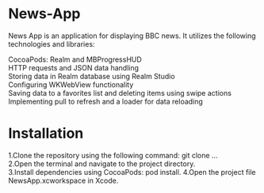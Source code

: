 # News-App
News App is an application for displaying BBC news. It utilizes the following technologies and libraries: <br/>

CocoaPods: Realm and MBProgressHUD <br/>
HTTP requests and JSON data handling <br/>
Storing data in Realm database using Realm Studio <br/>
Configuring WKWebView functionality <br/>
Saving data to a favorites list and deleting items using swipe actions <br/>
Implementing pull to refresh and a loader for data reloading <br/>

# Installation
1.Clone the repository using the following command: git clone ...  
2.Open the terminal and navigate to the project directory.  
3.Install dependencies using CocoaPods: pod install. 
4.Open the project file NewsApp.xcworkspace in Xcode.  

